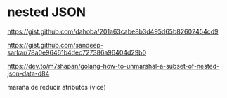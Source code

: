 # nested JSON



https://gist.github.com/dahoba/201a63cabe8b3d495d65b82602454cd9


https://gist.github.com/sandeep-sarkar/78a0e96461b4dec727386a96404d29b0


https://dev.to/m7shapan/golang-how-to-unmarshal-a-subset-of-nested-json-data-d84


maraña de reducir atributos (vice)


